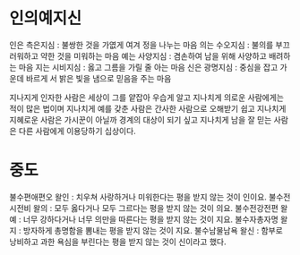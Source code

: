 # 인의예지신 
인은 측은지심 : 불쌍한 것을 가엾게 여겨 정을 나누는 마음
의는 수오지심 : 불의를 부끄러워하고 약한 것을 미워하는 마음
예는 사양지심 : 겸손하여 남을 위해 사양하고 배려하는 마음
지는 시비지심 : 옳고 그름을 가릴 줄 아는 마음
신은 광명지심 : 중심을 잡고 가운데 바르게 서 밝은 빛을 냄으로 믿음을 주는 마음

지나지게 인자한 사람은 세상이 그를 얕잡아 우습게 알고
지나치게 의로운 사람에게는 적이 많은 법이며
지나치게 예를 갖춘 사람은 간사한 사람으로 오해받기 쉽고
지나치게 지혜로운 사람은 가시꾼이 아닐까 경계의 대상이 되기 싶고
지나치게 남을 잘 믿는 사람은 다른 사람에게 이용당하기 십상이다.

# 중도
불수편애편오 왈인 : 치우쳐 사랑하거나 미워한다는 평을 받지 않는 것이 인이요.
불수전시전비 왈의 : 모두 옳다거나 모두 그르다는 평을 받지 않는 것이 의요.
불수전강전편 왈예 : 너무 강하다거나 너무 의만을 따른다는 평을 받지 않는 것이 지요.
불수자총자명 왈지 : 방자하게 총명함을 뽐내는 평을 받지 않는 것이 지요.
불수남물남욕 왈신 : 함부로 낭비하고 과한 욕심을 부린다는 평을 받지 않는 것이 신이라고 했다.
